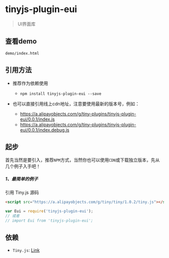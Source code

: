 # tinyjs-plugin-eui

> UI界面库

## 查看demo

`demo/index.html`

## 引用方法

- 推荐作为依赖使用

  - `npm install tinyjs-plugin-eui --save`

- 也可以直接引用线上cdn地址，注意要使用最新的版本号，例如：

  - https://a.alipayobjects.com/g/tiny-plugins/tinyjs-plugin-eui/0.0.1/index.js
  - https://a.alipayobjects.com/g/tiny-plugins/tinyjs-plugin-eui/0.0.1/index.debug.js

## 起步
首先当然是要引入，推荐`NPM`方式，当然你也可以使用`CDN`或下载独立版本，先从几个例子入手吧！

##### 1、最简单的例子

引用 Tiny.js 源码
``` html
<script src="https://a.alipayobjects.com/g/tiny/tiny/1.0.2/tiny.js"></script>
```
``` js
var Eui = require('tinyjs-plugin-eui');
// 或者
// import Eui from 'tinyjs-plugin-eui';
```

## 依赖
- `Tiny.js`: [Link](http://tinyjs.net/#/docs/api)
